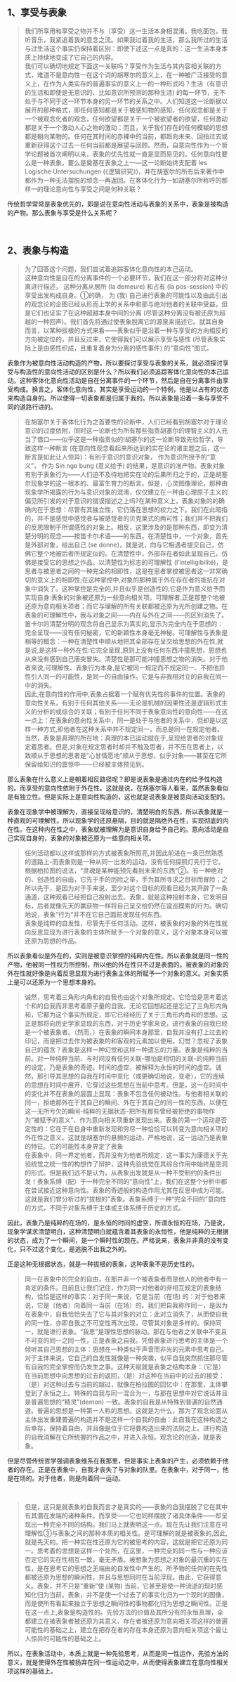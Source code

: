 <h2>1、享受与表象</h2><blockquote data-pid="klWF-dvS">我们所享用和享受之物并不与（享受）这一生活本身相混淆。我吃面包，我听音乐，我紧追着我的意念之流。如果我过着我的生活，那么我所过的生活与过生活这个事实仍保持着区别：即使下述这一点是真的：这一生活本身本质上持续地变成了它自己的内容。<br>我们可以确切地规定下面这一关联吗？享受作为生活与其内容相关联的方式，难道不是意向性一在这个词的胡寒尔的意义上，在一种被广泛接受的意义上，在作为人类实存的普遍事实的意义上一的一种形式吗？生活（有意识的生活和即使是无意识的、比如意识所预测的那种生活) 的每一环节，无不处于与不同于这一环节本身的另一环节的关系之中。人们知道这一论断据以展开的那种格式，即任何感知都是关于被感知物的感知，任何观念都是关于一个被观念化者的观念，任何欲望都是关于一个被欲望者的欲望，任何激动都是关于一个激动人心之物的激动：而且，关于我们存在的任何模糊的思想都是朝向某物的。任何在其时间的赤裸中的当前，都趋向未来、回指过去或重新获得这个过去一任何当前都是展望与回顾。然而，自意向性作为一个哲学论题被首次阐明以来，表象的优先性就一直是显而易见的。任何意向性要么是一种表象，要么是奠基在表象之上一—这一论断始终支配着 les Logische Untersuchungen (《逻辑研究》)，并在胡塞尔的所有后来著作中都作为一种无法摆脱的顽念一再返回。在客体化行为一如胡塞尔所称呼的那样一的理论意向性与享受之间是何种关联？</blockquote><p data-pid="tEo52CUY">传统哲学常常是表象优先的，即是说在意向性活动与表象的关系中，表象是被构造的产物。那么表象与享受是什么关系呢？</p><p><br></p><h2>2、表象与构造</h2><blockquote data-pid="zgIfUXOf">为了回答这个问题，我们尝试着追踪客体化意向性的本己运动。<br>这种意向性是自在的分离事件的一个必要环节，我们在这一部分将对这种分离进行描述， 这种分离从居所 (la demeure) 和占有 (la pos-session) 中的享受出发构成自身。①的确， 为 (我) 自己进行表象的可能性以及由此引出的观念论的企图已经从形而上学的关系中和那与绝对他者的关联中受益，但是它们也证实了在这种超越本身中间的分离 (尽管这种分离没有被还原为超越的一种回声)。我们首先将通过使表象脱离它的源泉来描述它。就其自身而言，以某种拔根的方式来看——表象似乎是沿着一种与享受的方向相反的方向被定位的，并且反过来，它使得我们可以展示享受与感性 (尽管表象实际上是由感性织成，且重复着身为分离的感性事件) 的“意向性”图式。</blockquote><p data-pid="MfoMJ6VK">表象作为被意向性活动构造的产物，所以要探讨享受与表象的关系，就必须探讨享受与构造性的意向性活动的区别是什么？所以我们必须追踪客体化意向性的本己运动。这种客体化意向性活动是自在分离事件的一个环节，然后是自在分离事件由享受构成。换言之，客体化意向性，其实是享受运动的一个特例，他是以占有的状态来构造自身的。所以使得一切表象都是归属于我的。所以表象是沿着一条与享受不同的道路行进的。</p><blockquote data-pid="hhJpZ7-Z">在胡塞尔关于客体化行为之首要性的论断中，人们已经看到胡塞尔对于理论意识的过度依附，同时这一论断也为所有那些指责胡塞尔的理智主义的人充当了借口——似乎这是一种指责似的!胡塞尔的这一论断导致先验哲学，导致这样一种断言 (在意向性观念看起来所达到的实在论的诸主题之后，这一断言是如此让人惊异)：有别于意识的意识对象， 作为意识所授予的“意义”， 作为 Sin nge bung (意义给予) 的结果，是意识的准产物。表象对象有别于表象行为——人们迫不及待地把实在论的后果所归之于的，正是胡塞尔现象学的这一根本的、最富生育力的断言。但是，心灵图像理论，那种由现象学所揭露的行为与意识对象的混淆，仅仅建立在一种由心理原子主义的偏见所引发的对于意识的错误描述之上吗?在某种意义上，表象对象的的确确内在于思想：尽管有其独立性，它仍落在思想的权力之下。我们在此暗指的，并不是感觉中感觉者与被感觉者的贝克莱式的两可性；我们并不把我们的反思限制于所谓感性的对象上。相反，这里涉及的是那种东西，即变为清楚分明的观念——按笛卡尔术语——的东西。在清楚性中，一个对象，首先是外部对象，给出自己 (se donne)，就是说，向与它相遇者提交自己，仿佛它整个地被后者所规定似的。在清楚性中，外部存在者如此呈现自己，仿佛是接受它的思想之作品。以清楚性为标志的可理解性 (I’intelligibilité)，是思者与被思者之间的一种完全的相即性，这是在思者掌控被思者这一非常确切的意义上的相即性;在这种掌控中,对象的那种属于外在存在者的抵抗在对象中消失了。这种掌控是完全的,并且似乎是创造性的;它是作为意义给予而实现自身:表象的对象被还原为一些意向相关项。可理解者,正是那整个地被还原为意向相关项者；而它与理解的所有关联都被还原为光所创建之物。在表象的可理解性中，我与对象之间——内在与外在之间——的区别消失了。<br>笛卡尔的清楚分明的观念将自己显示为真实的,显示为完全内在于思想的：完全呈现——没有任何秘密，它的新颖性本身毫无神秘。可理解性与表象是相等的概念：一种在清楚性中顺从地把其全部存在呈交给思想的外在性,就是说,是这样一种外在性:它完全呈现,原则上没有任何东西冲撞思想，思想也从来没有感到自己唐突冒失。清楚性是那可能冲撞思想之物的消失。对于他者来说,可理解性、表象行为本身,是它被同一规定而不规定同一、不把他异性引人同一的可能性，是同一的自由操作。它是与非我相对立的自我在同一中的消失。<br>因此,在意向性的作用中,表象占据着一个赋有优先性的事件的位置。表象的意向性关系，有别于任何其他关系——无论是机械的因果性还是逻辑形式主义的分析的或综合的关联；有别于任何不同于表象意向性的意向性——在这一点上：在表象的意向性关系中，同一是处于与他者的关系中，但却是以这样一种方式,即他者在这种关系中并不规定同一，而总是同一在规定他者。当然，表象是真理的所在地：真理的本已运动就在于,呈现给思者的对象规定着思者。但是,对象在规定思者时却并不触及思者，并不压在思者上，以致顺从于思想的思者是“心甘情愿地”顺从于思想，似乎对象——甚至在它所保留给知识的震惊中——已经被主体预见到。</blockquote><p data-pid="wNRWTQkE">那么表象在什么意义上是朝着相反路径呢？即是说表象是通过内在的给予性构造的。而享受的意向性依附于外在性。这就是说，在胡塞尔等人看来，虽然表象看似是有独立性。但是实际上是意向性构造的，这也就是说表象是被意向活动支配的。</p><p data-pid="pd-AH5U0">表象在现象学中被理解为，直接呈现给意识的，清楚明白的东西，所以表象就是一种直观的可理解性。所以现象学的还原悬隔，目的就是隔绝外在性，实现彻底的内在性。在这种内在性之中，表象就被理解为是意识自身给予自己的。意向活动是自己实现自身的，表象的对象被还原为一些意向相关项。</p><blockquote data-pid="dwhbO83C">任何活动都以这样或那样的方式被表象所照亮,并因此前进在一条已然熟悉的道路上-而表象则是一种从同一出发的运动，没有任何探照灯先行于它。根据柏拉图的说法，“灵魂是某种能预先看到未来的东西”②。有一种绝对的、创造性的自由，它先于手的历险之举，手为其所寻求之目标而冒险；之所以先于，是因为对于手来说，至少对这个目标的观看已经为其开辟了一条通道，这种观看已经把自己投射出去。表象，就是这种投射本身，它发明目标，后者就像先天的赢获物一样将自己呈交给仍然在逡巡摸索的行为。确切地说，表象“行为”并不在它自己面前发现任何东西。<br>表象是纯粹的自发性，尽管先于任何活动。这样，被表象的对象的外在性就向反思显现为进行表象的主体所赋予一个对象的意义，这个对象本身可以被还原为思想的作品。</blockquote><p data-pid="0gwuhSzL">所以表象看似是外在的，实则是被意识掌控的纯粹内在性。所以表象就是同一性的产物，他被同一性权力所控制，所以他的外在性只不过是表面的。被表象的对象的外在性就好像是向着反思显现为进行表象主体的所赋予一个对象的意义。对象实质上是可以还原为一个思想本身的。</p><blockquote data-pid="nS8ZuaJD">诚然，思考着三角形内角和的自我也由这个对象所规定。它恰恰是思考着这个和的自我而非思考着原子量的自我。无论它回想起还是忘记了三角形内角和，它都为这个事实所规定，即它已经经历了关于三角形内角和的思想。这正是那将向历史学家显现的东西，对于历史学家来说，进行表象的自我已经是一个被表象者。（然而，）在表象的瞬间本身那里，自我并没有打上过去的印记，而是把过去作为被表象的和客观的元素加以使用。幻觉？忽视了表象自己的蕴含？表象是这样一种幻觉和这样一种遗忘的力量。表象是纯粹的当前。对一种纯粹当前、与时间没有任何关联-哪怕是相切的关联-的纯粹当前的设定，乃是表象的奇迹。时间的虚空，被解释为永恒的时间的虚空。诚然，那引导其思想的自我在时间中变化（或更确切地说，变老），它的连续的思想在时间中展开，它穿过这些思想在当前中思考。但是，这一在时间中的变化并不在表象的层面上显现：表象不包含任何被动性。与他者相关联的同一，拒绝那外在于其自己的瞬间、外在于其自己的同一性的东西，以便在这一无所亏欠的瞬间-纯粹的无据状态-把所有那些曾经被拒绝的事物作为“被赋予的意义”、作为意向相关项重新发现出来。表象的第一个运动是否定性的：它在于在自身中重新发现和穷尽一种恰恰可以转变为意向相关项的外在性之意义。这就是胡塞尔的悬搁的运动，严格地说，这一运动乃是表象的特征。它的可能性本身界定了表象<br>在表象中，同一界定他者，而并没有为他者所规定，这一事实为康德关于先验统觉之统一性的构想作了辩护，这种先验统觉在其综合作用中始终是空洞的形式。但是我们远不是认为，从表象出发就是从一种不受制约的条件出发！表象系缚（配）于一种完全不同的“意向性”上，我们在这整个分析中都在尝试接近这种意向性。表象的奇迹般的构造作用尤其在反思中成为可能。这就是我们曾分析过的“拔根的”表象。表象系缚于一种“完全不同的”意向性的方式，不同于对象系缚于主体或主体系缚于历史的方式。</blockquote><p data-pid="kT8RXhIt">因此，表象乃是纯粹的在场的，是永恒的时间的虚空，所谓永恒的在场，乃是说，现象学谋求清楚明白，这种清楚明白就蕴含着其表象的永恒性，他是纯粹的无根据的状态，成为了一个瞬间，是一个瞬时性的现在。严格说来，表象并非真的没有变化，只不过这个变化，是逃脱不出我之外的。</p><p data-pid="kFk7phJD">正是这种无根据状态，就是一种拔根的表象，这种表象不是历史性的。</p><blockquote data-pid="bWdrm_Vn">同一在表象中的完全的自由，在那并非一个被表象者而是他人的他者中有一肯定的条件。目前且让我们记住，作为同一对他者的非相互规定的表象结构，恰恰是这样的事实：对于同一来说，它是当前（在场) 的：对于他者来说，它是（他者）向着同一当前（在场）的。我们把自我称作同一，是因为在表象中，自我恰恰失去了它与其对象的对立：此对立消失了，从而使自我的同一性，亦即自我之不可变性再次出现，尽管其对象是多样的。保持同一，就是进行表象。“我思”是理性思想的脉动。那在与他者之关联中不变且不可变的同一之同一性，正是表象之自我。凭借表象进行思考的主体是一个倾听其自己思想的主体：思想在一种类似于声音而非光的元素中思考自己。对于主体来说，它自己的自发性就像是一种突袭，似平自我突然抓住那尽管有自我的完全掌控而仍发生之事。这种天赋就是表象之结构本身：（它是）在当前思想中向思想的过去的返回，（是）对这种在当前中的过去的接受：（是）对这种过去与当前的越过，就像在柏拉图的回忆中：在那里，主体攀登到了永恒之上。特殊的自我与同一混合为一，与那在思想中对它说话并且是普遍思想的“精灵”(demon) 一致。表象的自我是从特殊到普遍的自然通道。普遍的思想是一种第一人称的思想。这就是为什么，那为了观念论面从主体出发重建普遍的构造并不是这样一个自我的自由：此自我在这种构造之后幸存，保持着自由，并且像是位于它将要构造出来的法则之上。进行构造的自我消解在它所统握的作品之中，并进入永恒。观念论的创造，就是表象。</blockquote><p data-pid="R0Mzc9EF">但是尽管传统哲学强调表象维系在我那里，但是事实上表象的产生，必须依赖于他者的存在。正是在表象中，自我才丧失了与对象的队里。在表象中，对于同一，他是在场的。对于他者，则是向着同一运动。</p><p><br></p><blockquote data-pid="w2UN7NPY">但是，这只是就表象的自我而言才是真实的——表象的自我摆脱了它在其中有其潜在发端的诸种条件。而享受——它也同样摆脱了诸具体条件——却呈现出一种完全不同的结构。我们马上就表明这一点。现在先让我们注意在可理解性③与表象之间的那种本质的相关性。是可理解的就是被表象的,因此,就是先天的。把一种实在性还原为它的被思考的内容，这就是把它还原为同一。思考着的思想是这样一个处所，在这里，一种完全的同一性与一种应该否定它的实在性相互一致，毫无矛盾。被想象为思想之对象的最沉重的实在性，是在思考它的思想之无端由的自发性中产生的。所予物的任何的在先性都被还原为思想的瞬间性，并且与思想同时在当前浮现。由此，它获得意义。表象，并不只是“重新”使 (某物) 当前，它甚至是使一种流逝的现时感知化归为当前。表象，并不是使一个过去了的事实化归为一个现时的图像，而是使所有看起来独立于思想之瞬间性的事物都化归为思想之瞬间性。正是在这一点上,表象是构造性的。先验方法的价值及其所分有的永恒真理，全都建立在被表象者被还原为其意义、存在者被还原为意向相关项这样的普遍可能性的基础之上，建立在把存在者的存在本身还原为意向相关项这个最让人惊异的可能性的基础之上。</blockquote><p data-pid="CO6K38ON">所以，在表象活动中，本质上就是一种先验思考，从而是同一性运作，先验方法的意义，就是使得外在性被扬弃在同一性运动之中，从而使得表象建立在意向性相关项这样的基础上。</p><p></p>